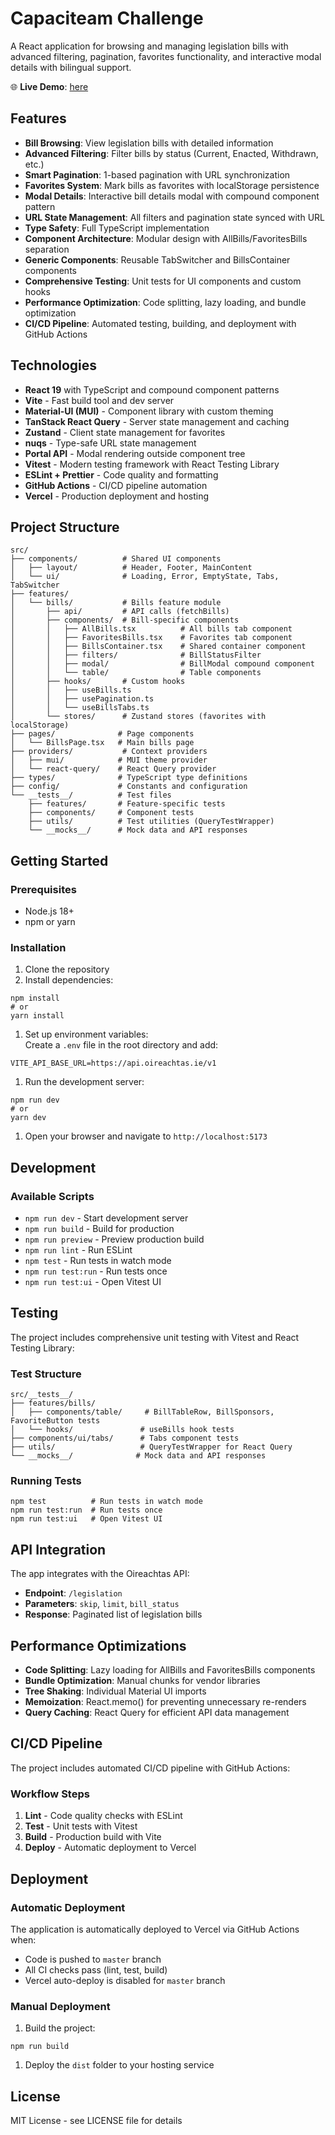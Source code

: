 # Capaciteam Challenge

A React application for browsing and managing legislation bills with advanced filtering, pagination, favorites functionality, and interactive modal details with bilingual support.

🌐 **Live Demo**: [here](https://capaciteam-challenge-a-cdeveloper-acdevelopers-projects.vercel.app/)

## Features

- **Bill Browsing**: View legislation bills with detailed information
- **Advanced Filtering**: Filter bills by status (Current, Enacted, Withdrawn, etc.)
- **Smart Pagination**: 1-based pagination with URL synchronization
- **Favorites System**: Mark bills as favorites with localStorage persistence
- **Modal Details**: Interactive bill details modal with compound component pattern
- **URL State Management**: All filters and pagination state synced with URL
- **Type Safety**: Full TypeScript implementation
- **Component Architecture**: Modular design with AllBills/FavoritesBills separation
- **Generic Components**: Reusable TabSwitcher and BillsContainer components
- **Comprehensive Testing**: Unit tests for UI components and custom hooks
- **Performance Optimization**: Code splitting, lazy loading, and bundle optimization
- **CI/CD Pipeline**: Automated testing, building, and deployment with GitHub Actions

## Technologies

- **React 19** with TypeScript and compound component patterns
- **Vite** - Fast build tool and dev server
- **Material-UI (MUI)** - Component library with custom theming
- **TanStack React Query** - Server state management and caching
- **Zustand** - Client state management for favorites
- **nuqs** - Type-safe URL state management
- **Portal API** - Modal rendering outside component tree
- **Vitest** - Modern testing framework with React Testing Library
- **ESLint + Prettier** - Code quality and formatting
- **GitHub Actions** - CI/CD pipeline automation
- **Vercel** - Production deployment and hosting

## Project Structure

```
src/
├── components/          # Shared UI components
│   ├── layout/          # Header, Footer, MainContent
│   └── ui/              # Loading, Error, EmptyState, Tabs, TabSwitcher
├── features/
│   └── bills/           # Bills feature module
│       ├── api/         # API calls (fetchBills)
│       ├── components/  # Bill-specific components
│       │   ├── AllBills.tsx          # All bills tab component
│       │   ├── FavoritesBills.tsx    # Favorites tab component
│       │   ├── BillsContainer.tsx    # Shared container component
│       │   ├── filters/              # BillStatusFilter
│       │   ├── modal/                # BillModal compound component
│       │   └── table/                # Table components
│       ├── hooks/       # Custom hooks
│       │   ├── useBills.ts
│       │   ├── usePagination.ts
│       │   └── useBillsTabs.ts
│       └── stores/      # Zustand stores (favorites with localStorage)
├── pages/              # Page components
│   └── BillsPage.tsx   # Main bills page
├── providers/           # Context providers
│   ├── mui/            # MUI theme provider
│   └── react-query/    # React Query provider
├── types/              # TypeScript type definitions
├── config/             # Constants and configuration
└── __tests__/          # Test files
    ├── features/       # Feature-specific tests
    ├── components/     # Component tests
    ├── utils/          # Test utilities (QueryTestWrapper)
    └── __mocks__/      # Mock data and API responses
```

## Getting Started

### Prerequisites

- Node.js 18+
- npm or yarn

### Installation

1.  Clone the repository
2.  Install dependencies:

```
npm install
# or
yarn install
```

1.  Set up environment variables:  
    Create a `.env` file in the root directory and add:

```
VITE_API_BASE_URL=https://api.oireachtas.ie/v1
```

1.  Run the development server:

```
npm run dev
# or
yarn dev
```

1.  Open your browser and navigate to `http://localhost:5173`

## Development

### Available Scripts

- `npm run dev` - Start development server
- `npm run build` - Build for production
- `npm run preview` - Preview production build
- `npm run lint` - Run ESLint
- `npm test` - Run tests in watch mode
- `npm run test:run` - Run tests once
- `npm run test:ui` - Open Vitest UI

## Testing

The project includes comprehensive unit testing with Vitest and React Testing Library:

### Test Structure

```
src/__tests__/
├── features/bills/
│   ├── components/table/     # BillTableRow, BillSponsors, FavoriteButton tests
│   └── hooks/               # useBills hook tests
├── components/ui/tabs/      # Tabs component tests
├── utils/                   # QueryTestWrapper for React Query
└── __mocks__/              # Mock data and API responses
```

### Running Tests

```
npm test          # Run tests in watch mode
npm run test:run  # Run tests once
npm run test:ui   # Open Vitest UI
```

## API Integration

The app integrates with the Oireachtas API:

- **Endpoint**: `/legislation`
- **Parameters**: `skip`, `limit`, `bill_status`
- **Response**: Paginated list of legislation bills

## Performance Optimizations

- **Code Splitting**: Lazy loading for AllBills and FavoritesBills components
- **Bundle Optimization**: Manual chunks for vendor libraries
- **Tree Shaking**: Individual Material UI imports
- **Memoization**: React.memo() for preventing unnecessary re-renders
- **Query Caching**: React Query for efficient API data management

## CI/CD Pipeline

The project includes automated CI/CD pipeline with GitHub Actions:

### Workflow Steps

1.  **Lint** - Code quality checks with ESLint
2.  **Test** - Unit tests with Vitest
3.  **Build** - Production build with Vite
4.  **Deploy** - Automatic deployment to Vercel

## Deployment

### Automatic Deployment

The application is automatically deployed to Vercel via GitHub Actions when:

- Code is pushed to `master` branch
- All CI checks pass (lint, test, build)
- Vercel auto-deploy is disabled for `master` branch

### Manual Deployment

1.  Build the project:

```
npm run build
```

1.  Deploy the `dist` folder to your hosting service

## License

MIT License - see LICENSE file for details
